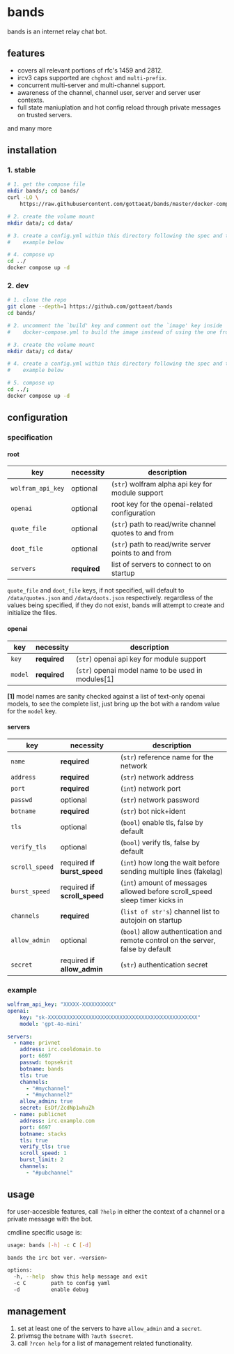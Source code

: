 # bands
bands is an internet relay chat bot.

## features
- covers all relevant portions of rfc's 1459 and 2812.
- ircv3 caps supported are `chghost` and `multi-prefix`.
- concurrent multi-server and multi-channel support.
- awareness of the channel, channel user, server and server user contexts.
- full state maniuplation and hot config reload through private messages on
  trusted servers.

and many more

## installation
### 1. stable
```sh
# 1. get the compose file
mkdir bands/; cd bands/
curl -LO \
    https://raw.githubusercontent.com/gottaeat/bands/master/docker-compose.yml

# 2. create the volume mount
mkdir data/; cd data/

# 3. create a config.yml within this directory following the spec and the
#    example below

# 4. compose up
cd ../
docker compose up -d
```

### 2. dev
```sh
# 1. clone the repo
git clone --depth=1 https://github.com/gottaeat/bands
cd bands/

# 2. uncomment the `build' key and comment out the `image' key inside
#    docker-compose.yml to build the image instead of using the one from ghcr

# 3. create the volume mount
mkdir data/; cd data/

# 4. create a config.yml within this directory following the spec and the
#    example below

# 5. compose up
cd ../;
docker compose up -d
```

## configuration
### specification
#### root
| key               | necessity     | description                                           |
|-------------------|---------------|-------------------------------------------------------|
| `wolfram_api_key` | optional      | (`str`) wolfram alpha api key for module support      |
| `openai`          | optional      | root key for the openai-related configuration         |
| `quote_file`      | optional      | (`str`) path to read/write channel quotes to and from |
| `doot_file`       | optional      | (`str`) path to read/write server points to and from  |
| `servers`         | __required__  | list of servers to connect to on startup              |

`quote_file` and `doot_file` keys, if not specified, will default to
`/data/quotes.json` and `/data/doots.json` respectively. regardless of the
values being specified, if they do not exist, bands will attempt to create and
initialize the files.

#### openai
| key     | necessity    | description                                        |
|---------|--------------|----------------------------------------------------|
| `key`   | __required__ | (`str`) openai api key for module support          |
| `model` | __required__ | (`str`) openai model name to be used in modules[1] |

__[1]__ model names are sanity checked against a list of text-only openai
models, to see the complete list, just bring up the bot with a random value for
the `model` key.

#### servers
| key            | necessity                    | description                                                                      |
|----------------|------------------------------|----------------------------------------------------------------------------------|
| `name`         | __required__                 | (`str`) reference name for the network                                           |
| `address`      | __required__                 | (`str`) network address                                                          |
| `port`         | __required__                 | (`int`) network port                                                             |
| `passwd`       | optional                     | (`str`) network password                                                         |
| `botname`      | __required__                 | (`str`) bot nick+ident                                                           |
| `tls`          | optional                     | (`bool`) enable tls, false by default                                            |
| `verify_tls`   | optional                     | (`bool`) verify tls, false by default                                            |
| `scroll_speed` | required __if burst_speed__  | (`int`) how long the wait before sending multiple lines (fakelag)                |
| `burst_speed`  | required __if scroll_speed__ | (`int`) amount of messages allowed before scroll_speed sleep timer kicks in      |
| `channels`     | __required__                 | (`list of str's`) channel list to autojoin on startup                            |
| `allow_admin`  | optional                     | (`bool`) allow authentication and remote control on the server, false by default |
| `secret`       | required __if allow_admin__  | (`str`) authentication secret                                                    |

### example
```yml
wolfram_api_key: "XXXXX-XXXXXXXXXX"
openai:
    key: "sk-XXXXXXXXXXXXXXXXXXXXXXXXXXXXXXXXXXXXXXXXXXXXXXXX"
    model: 'gpt-4o-mini'

servers:
  - name: privnet
    address: irc.cooldomain.to
    port: 6697
    passwd: topsekrit
    botname: bands
    tls: true
    channels:
      - "#mychannel"
      - "#mychannel2"
    allow_admin: true
    secret: EsDf/ZcdNp1whuZh
  - name: publicnet
    address: irc.example.com
    port: 6697
    botname: stacks
    tls: true
    verify_tls: true
    scroll_speed: 1
    burst_limit: 2
    channels:
      - "#pubchannel"
```

## usage
for user-accesible features, call `?help` in either the context of a channel or
a private message with the bot.

cmdline specific usage is:
```sh
usage: bands [-h] -c C [-d]

bands the irc bot ver. <version>

options:
  -h, --help  show this help message and exit
  -c C        path to config yaml
  -d          enable debug
```

## management
1. set at least one of the servers to have `allow_admin` and a `secret`.
2. privmsg the `botname` with `?auth $secret`.
3. call `?rcon help` for a list of management related functionality.
